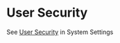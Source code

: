 # User Security

See [User Security](../../system-settings-admin/security/user-admin-security.md#\_toc79061550) in System Settings
